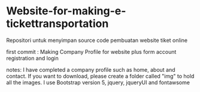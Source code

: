# Website-for-making-e-tickettransportation
Repositori untuk menyimpan source code pembuatan website tiket online


first commit : Making Company Profile for website plus form account registration and login

notes: I have completed a company profile such as home, about and contact. If you want to download, please create a folder called "img" to hold all the images.
I use Bootstrap version 5, jquery, jqueryUI and fontawsome
